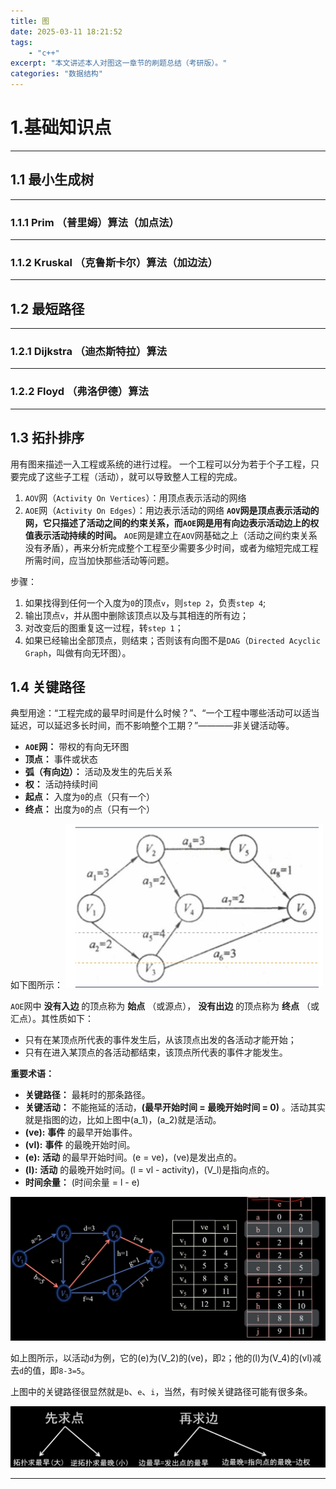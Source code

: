 ```yaml
---
title: 图
date: 2025-03-11 18:21:52
tags:
    - "c++"
excerpt: "本文讲述本人对图这一章节的刷题总结（考研版）。"
categories: "数据结构"
---
```


# 1.基础知识点

---

## 1.1 最小生成树

---

### 1.1.1 Prim （普里姆）算法（加点法）

---

### 1.1.2 Kruskal （克鲁斯卡尔）算法（加边法）

---

## 1.2 最短路径

---

### 1.2.1 Dijkstra （迪杰斯特拉）算法

---

### 1.2.2 Floyd （弗洛伊德）算法

---

## 1.3 拓扑排序

用有图来描述一入工程或系统的进行过程。
一个工程可以分为若于个子工程，只要完成了这些子工程（活动），就可以导致整人工程的完成。
1. `AOV`网（`Activity On Vertices`）：用顶点表示活动的网络
2. `AOE`网（`Activity On Edges`）：用边表示活动的网络
**`AOV`网是顶点表示活动的网，它只描述了活动之间的约束关系，而`AOE`网是用有向边表示活动边上的权值表示活动持续的时间。**
`AOE`网是建立在`AOV`网基础之上（活动之间约束关系没有矛盾），再来分析完成整个工程至少需要多少时间，或者为缩短完成工程所需时间，应当加快那些活动等问题。

步骤：
1. 如果找得到任何一个入度为`0`的顶点`v`，则`step 2`，负责`step 4`;
2. 输出顶点`v`，并从图中删除该顶点以及与其相连的所有边；
3. 对改变后的图重复这一过程，转`step 1`；
4. 如果已经输出全部顶点，则结束；否则该有向图不是`DAG`（`Directed Acyclic Graph`，叫做有向无环图）。

## 1.4 关键路径

典型用途：“工程完成的最早时间是什么时候？”、“一个工程中哪些活动可以适当延迟，可以延迟多长时间，而不影响整个工期？”————非关键活动等。

- **`AOE`网：** 带权的有向无环图
- **顶点：** 事件或状态
- **弧（有向边）：** 活动及发生的先后关系
- **权：** 活动持续时间
- **起点：** 入度为`0`的点（只有一个）
- **终点：** 出度为`0`的点（只有一个）

如下图所示：
![alt text](imgs/AOE网.png)

`AOE`网中 **没有入边** 的顶点称为 **始点** （或源点）， **没有出边** 的顶点称为 **终点** （或汇点）。其性质如下：
- 只有在某顶点所代表的事件发生后，从该顶点出发的各活动才能开始；
- 只有在进入某顶点的各活动都结束，该顶点所代表的事件才能发生。

**重要术语：**
- **关键路径：** 最耗时的那条路径。
- **关键活动：** 不能拖延的活动，**\(最早开始时间 = 最晚开始时间 = 0\)** 。活动其实就是指图的边，比如上图中\(a_1\)，\(a_2\)就是活动。
- **\(ve\):** **事件** 的最早开始事件。
- **\(vl\):** **事件** 的最晚开始时间。
- **\(e\):** **活动** 的最早开始时间。\(e = ve\)，\(ve\)是发出点的。
- **\(l\):** **活动** 的最晚开始时间。\(l = vl - activity\)，\(V_l\)是指向点的。
- **时间余量：** \(时间余量 = l - e\)

![alt text](imgs/求关键路径_示例.png)

如上图所示，以活动`d`为例，它的\(e\)为\(V_2\)的\(ve\)，即`2`；他的\(l\)为\(V_4\)的\(vl\)减去`d`的值，即`8-3=5`。

上图中的关键路径很显然就是`b`、`e`、`i`，当然，有时候关键路径可能有很多条。

![alt text](imgs/求关键路径.png)

---

